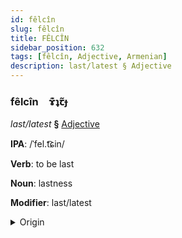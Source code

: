 ```yaml
---
id: fêlcîn
slug: fêlcîn
title: FÊLCÎN
sidebar_position: 632
tags: [fêlcîn, Adjective, Armenian]
description: last/latest § Adjective
---
```


### fêlcîn&emsp;<span kind="abugida">ɤ͊ʇꞇ̃ɟ</span>

*last/latest* **§** [Adjective](../../tags/Adjective)

**IPA**: /ˈfel.t͡ɕin/

**Verb**: to be last

**Noun**: lastness

**Modifier**: last/latest

<details>
    <summary>Origin</summary>
    Armenian վերջին verǰin [veɾˈt͡ʃʰin]<br/>
    <em>Armenian Language Family</em>
</details>
